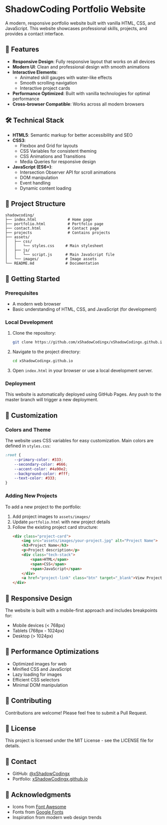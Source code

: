 # ShadowCoding Portfolio Website

A modern, responsive portfolio website built with vanilla HTML, CSS, and JavaScript. This website showcases professional skills, projects, and provides a contact interface.

## 🌟 Features

- **Responsive Design**: Fully responsive layout that works on all devices
- **Modern UI**: Clean and professional design with smooth animations
- **Interactive Elements**: 
  - Animated skill gauges with water-like effects
  - Smooth scrolling navigation
  - Interactive project cards
- **Performance Optimized**: Built with vanilla technologies for optimal performance
- **Cross-browser Compatible**: Works across all modern browsers

## 🛠️ Technical Stack

- **HTML5**: Semantic markup for better accessibility and SEO
- **CSS3**: 
  - Flexbox and Grid for layouts
  - CSS Variables for consistent theming
  - CSS Animations and Transitions
  - Media Queries for responsive design
- **JavaScript (ES6+)**:
  - Intersection Observer API for scroll animations
  - DOM manipulation
  - Event handling
  - Dynamic content loading

## 📁 Project Structure

```
shadowcoding/
├── index.html              # Home page
├── portfolio.html          # Portfolio page
├── contact.html            # Contact page
├── projects                # Contains projects
├── assets/
│   ├── css/
│   │   └── styles.css     # Main stylesheet
│   ├── js/
│   │   └── script.js      # Main JavaScript file
│   └── images/            # Image assets
└── README.md              # Documentation
```

## 🚀 Getting Started

### Prerequisites

- A modern web browser
- Basic understanding of HTML, CSS, and JavaScript (for development)

### Local Development

1. Clone the repository:
   ```bash
   git clone https://github.com/xShadowCodingx/xShadowCodingx.github.io.git
   ```

2. Navigate to the project directory:
   ```bash
   cd xShadowCodingx.github.io
   ```

3. Open `index.html` in your browser or use a local development server.

### Deployment

This website is automatically deployed using GitHub Pages. Any push to the master branch will trigger a new deployment.

## 🎨 Customization

### Colors and Theme

The website uses CSS variables for easy customization. Main colors are defined in `styles.css`:

```css
:root {
    --primary-color: #333;
    --secondary-color: #666;
    --accent-color: #4a90e2;
    --background-color: #fff;
    --text-color: #333;
}
```

### Adding New Projects

To add a new project to the portfolio:

1. Add project images to `assets/images/`
2. Update `portfolio.html` with new project details
3. Follow the existing project card structure:
   ```html
   <div class="project-card">
       <img src="assets/images/your-project.jpg" alt="Project Name">
       <h3>Project Name</h3>
       <p>Project description</p>
       <div class="tech-stack">
           <span>HTML</span>
           <span>CSS</span>
           <span>JavaScript</span>
       </div>
       <a href="project-link" class="btn" target="_blank">View Project</a>
   </div>
   ```

## 📱 Responsive Design

The website is built with a mobile-first approach and includes breakpoints for:
- Mobile devices (< 768px)
- Tablets (768px - 1024px)
- Desktop (> 1024px)

## 🔧 Performance Optimizations

- Optimized images for web
- Minified CSS and JavaScript
- Lazy loading for images
- Efficient CSS selectors
- Minimal DOM manipulation

## 🤝 Contributing

Contributions are welcome! Please feel free to submit a Pull Request.

## 📄 License

This project is licensed under the MIT License - see the LICENSE file for details.

## 👤 Contact

- GitHub: [@xShadowCodingx](https://github.com/xShadowCodingx)
- Portfolio: [xShadowCodingx.github.io](https://xShadowCodingx.github.io)

## 🙏 Acknowledgments

- Icons from [Font Awesome](https://fontawesome.com/)
- Fonts from [Google Fonts](https://fonts.google.com/)
- Inspiration from modern web design trends 